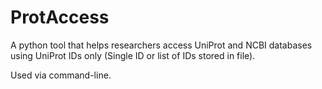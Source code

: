 # ProtAccess

A python tool that helps researchers access UniProt and NCBI databases using UniProt IDs only (Single ID or list of IDs stored in file). 

Used via command-line. 
